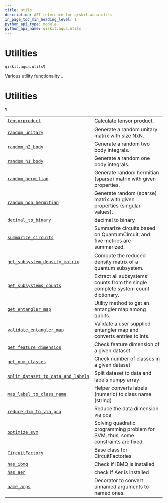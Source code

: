 ```yaml
---
title: utils
description: API reference for qiskit.aqua.utils
in_page_toc_min_heading_level: 1
python_api_type: module
python_api_name: qiskit.aqua.utils
---
```


<span id="module-qiskit.aqua.utils" />

<span id="qiskit-aqua-utils" />

# Utilities

<span id="module-qiskit.aqua.utils" />

`qiskit.aqua.utils¶`

Various utility functionality…

# Utilities

<span id="module-qiskit.aqua.utils" />

`¶`

|                                                                                                                                                                                                  |                                                                                  |
| ------------------------------------------------------------------------------------------------------------------------------------------------------------------------------------------------ | -------------------------------------------------------------------------------- |
| [`tensorproduct`](qiskit.aqua.utils.tensorproduct#qiskit.aqua.utils.tensorproduct "qiskit.aqua.utils.tensorproduct")                                                                             | Calculate tensor product.                                                        |
| [`random_unitary`](qiskit.aqua.utils.random_unitary#qiskit.aqua.utils.random_unitary "qiskit.aqua.utils.random_unitary")                                                                         | Generate a random unitary matrix with size NxN.                                  |
| [`random_h2_body`](qiskit.aqua.utils.random_h2_body#qiskit.aqua.utils.random_h2_body "qiskit.aqua.utils.random_h2_body")                                                                         | Generate a random two body integrals.                                            |
| [`random_h1_body`](qiskit.aqua.utils.random_h1_body#qiskit.aqua.utils.random_h1_body "qiskit.aqua.utils.random_h1_body")                                                                         | Generate a random one body integrals.                                            |
| [`random_hermitian`](qiskit.aqua.utils.random_hermitian#qiskit.aqua.utils.random_hermitian "qiskit.aqua.utils.random_hermitian")                                                                 | Generate random hermitian (sparse) matrix with given properties.                 |
| [`random_non_hermitian`](qiskit.aqua.utils.random_non_hermitian#qiskit.aqua.utils.random_non_hermitian "qiskit.aqua.utils.random_non_hermitian")                                                 | Generate random (sparse) matrix with given properties (singular values).         |
| [`decimal_to_binary`](qiskit.aqua.utils.decimal_to_binary#qiskit.aqua.utils.decimal_to_binary "qiskit.aqua.utils.decimal_to_binary")                                                             | decimal to binary                                                                |
| [`summarize_circuits`](qiskit.aqua.utils.summarize_circuits#qiskit.aqua.utils.summarize_circuits "qiskit.aqua.utils.summarize_circuits")                                                         | Summarize circuits based on QuantumCircuit, and five metrics are summarized.     |
| [`get_subsystem_density_matrix`](qiskit.aqua.utils.get_subsystem_density_matrix#qiskit.aqua.utils.get_subsystem_density_matrix "qiskit.aqua.utils.get_subsystem_density_matrix")                 | Compute the reduced density matrix of a quantum subsystem.                       |
| [`get_subsystems_counts`](qiskit.aqua.utils.get_subsystems_counts#qiskit.aqua.utils.get_subsystems_counts "qiskit.aqua.utils.get_subsystems_counts")                                             | Extract all subsystems’ counts from the single complete system count dictionary. |
| [`get_entangler_map`](qiskit.aqua.utils.get_entangler_map#qiskit.aqua.utils.get_entangler_map "qiskit.aqua.utils.get_entangler_map")                                                             | Utility method to get an entangler map among qubits.                             |
| [`validate_entangler_map`](qiskit.aqua.utils.validate_entangler_map#qiskit.aqua.utils.validate_entangler_map "qiskit.aqua.utils.validate_entangler_map")                                         | Validate a user supplied entangler map and converts entries to ints.             |
| [`get_feature_dimension`](qiskit.aqua.utils.get_feature_dimension#qiskit.aqua.utils.get_feature_dimension "qiskit.aqua.utils.get_feature_dimension")                                             | Check feature dimension of a given dataset                                       |
| [`get_num_classes`](qiskit.aqua.utils.get_num_classes#qiskit.aqua.utils.get_num_classes "qiskit.aqua.utils.get_num_classes")                                                                     | Check number of classes in a given dataset                                       |
| [`split_dataset_to_data_and_labels`](qiskit.aqua.utils.split_dataset_to_data_and_labels#qiskit.aqua.utils.split_dataset_to_data_and_labels "qiskit.aqua.utils.split_dataset_to_data_and_labels") | Split dataset to data and labels numpy array                                     |
| [`map_label_to_class_name`](qiskit.aqua.utils.map_label_to_class_name#qiskit.aqua.utils.map_label_to_class_name "qiskit.aqua.utils.map_label_to_class_name")                                     | Helper converts labels (numeric) to class name (string)                          |
| [`reduce_dim_to_via_pca`](qiskit.aqua.utils.reduce_dim_to_via_pca#qiskit.aqua.utils.reduce_dim_to_via_pca "qiskit.aqua.utils.reduce_dim_to_via_pca")                                             | Reduce the data dimension via pca                                                |
| [`optimize_svm`](qiskit.aqua.utils.optimize_svm#qiskit.aqua.utils.optimize_svm "qiskit.aqua.utils.optimize_svm")                                                                                 | Solving quadratic programming problem for SVM; thus, some constraints are fixed. |
| [`CircuitFactory`](qiskit.aqua.utils.CircuitFactory#qiskit.aqua.utils.CircuitFactory "qiskit.aqua.utils.CircuitFactory")                                                                         | Base class for CircuitFactories                                                  |
| [`has_ibmq`](qiskit.aqua.utils.has_ibmq#qiskit.aqua.utils.has_ibmq "qiskit.aqua.utils.has_ibmq")                                                                                                 | Check if IBMQ is installed                                                       |
| [`has_aer`](qiskit.aqua.utils.has_aer#qiskit.aqua.utils.has_aer "qiskit.aqua.utils.has_aer")                                                                                                     | check if Aer is installed                                                        |
| [`name_args`](qiskit.aqua.utils.name_args#qiskit.aqua.utils.name_args "qiskit.aqua.utils.name_args")                                                                                             | Decorator to convert unnamed arguments to named ones.                            |

